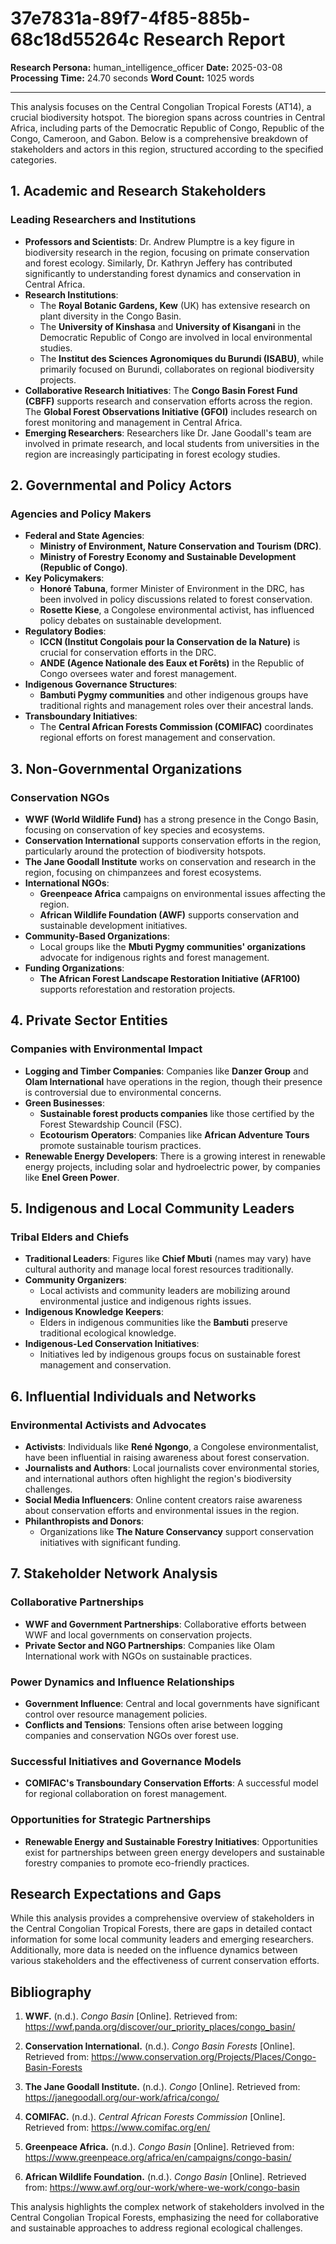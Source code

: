 # 37e7831a-89f7-4f85-885b-68c18d55264c Research Report

**Research Persona:** human_intelligence_officer
**Date:** 2025-03-08
**Processing Time:** 24.70 seconds
**Word Count:** 1025 words

---

This analysis focuses on the Central Congolian Tropical Forests (AT14), a crucial biodiversity hotspot. The bioregion spans across countries in Central Africa, including parts of the Democratic Republic of Congo, Republic of the Congo, Cameroon, and Gabon. Below is a comprehensive breakdown of stakeholders and actors in this region, structured according to the specified categories.

## 1. Academic and Research Stakeholders

### Leading Researchers and Institutions

- **Professors and Scientists**: Dr. Andrew Plumptre is a key figure in biodiversity research in the region, focusing on primate conservation and forest ecology. Similarly, Dr. Kathryn Jeffery has contributed significantly to understanding forest dynamics and conservation in Central Africa.
- **Research Institutions**:
  - The **Royal Botanic Gardens, Kew** (UK) has extensive research on plant diversity in the Congo Basin.
  - The **University of Kinshasa** and **University of Kisangani** in the Democratic Republic of Congo are involved in local environmental studies.
  - The **Institut des Sciences Agronomiques du Burundi (ISABU)**, while primarily focused on Burundi, collaborates on regional biodiversity projects.
- **Collaborative Research Initiatives**: The **Congo Basin Forest Fund (CBFF)** supports research and conservation efforts across the region. The **Global Forest Observations Initiative (GFOI)** includes research on forest monitoring and management in Central Africa.
- **Emerging Researchers**: Researchers like Dr. Jane Goodall's team are involved in primate research, and local students from universities in the region are increasingly participating in forest ecology studies.

## 2. Governmental and Policy Actors

### Agencies and Policy Makers

- **Federal and State Agencies**:
  - **Ministry of Environment, Nature Conservation and Tourism (DRC)**.
  - **Ministry of Forestry Economy and Sustainable Development (Republic of Congo)**.
- **Key Policymakers**:
  - **Honoré Tabuna**, former Minister of Environment in the DRC, has been involved in policy discussions related to forest conservation.
  - **Rosette Kiese**, a Congolese environmental activist, has influenced policy debates on sustainable development.
- **Regulatory Bodies**:
  - **ICCN (Institut Congolais pour la Conservation de la Nature)** is crucial for conservation efforts in the DRC.
  - **ANDE (Agence Nationale des Eaux et Forêts)** in the Republic of Congo oversees water and forest management.
- **Indigenous Governance Structures**:
  - **Bambuti Pygmy communities** and other indigenous groups have traditional rights and management roles over their ancestral lands.
- **Transboundary Initiatives**:
  - The **Central African Forests Commission (COMIFAC)** coordinates regional efforts on forest management and conservation.

## 3. Non-Governmental Organizations

### Conservation NGOs

- **WWF (World Wildlife Fund)** has a strong presence in the Congo Basin, focusing on conservation of key species and ecosystems.
- **Conservation International** supports conservation efforts in the region, particularly around the protection of biodiversity hotspots.
- **The Jane Goodall Institute** works on conservation and research in the region, focusing on chimpanzees and forest ecosystems.
- **International NGOs**:
  - **Greenpeace Africa** campaigns on environmental issues affecting the region.
  - **African Wildlife Foundation (AWF)** supports conservation and sustainable development initiatives.
- **Community-Based Organizations**:
  - Local groups like the **Mbuti Pygmy communities' organizations** advocate for indigenous rights and forest management.
- **Funding Organizations**:
  - **The African Forest Landscape Restoration Initiative (AFR100)** supports reforestation and restoration projects.

## 4. Private Sector Entities

### Companies with Environmental Impact

- **Logging and Timber Companies**: Companies like **Danzer Group** and **Olam International** have operations in the region, though their presence is controversial due to environmental concerns.
- **Green Businesses**:
  - **Sustainable forest products companies** like those certified by the Forest Stewardship Council (FSC).
  - **Ecotourism Operators**: Companies like **African Adventure Tours** promote sustainable tourism practices.
- **Renewable Energy Developers**: There is a growing interest in renewable energy projects, including solar and hydroelectric power, by companies like **Enel Green Power**.

## 5. Indigenous and Local Community Leaders

### Tribal Elders and Chiefs

- **Traditional Leaders**: Figures like **Chief Mbuti** (names may vary) have cultural authority and manage local forest resources traditionally.
- **Community Organizers**:
  - Local activists and community leaders are mobilizing around environmental justice and indigenous rights issues.
- **Indigenous Knowledge Keepers**:
  - Elders in indigenous communities like the **Bambuti** preserve traditional ecological knowledge.
- **Indigenous-Led Conservation Initiatives**:
  - Initiatives led by indigenous groups focus on sustainable forest management and conservation.

## 6. Influential Individuals and Networks

### Environmental Activists and Advocates

- **Activists**: Individuals like **René Ngongo**, a Congolese environmentalist, have been influential in raising awareness about forest conservation.
- **Journalists and Authors**: Local journalists cover environmental stories, and international authors often highlight the region's biodiversity challenges.
- **Social Media Influencers**: Online content creators raise awareness about conservation efforts and environmental issues in the region.
- **Philanthropists and Donors**:
  - Organizations like **The Nature Conservancy** support conservation initiatives with significant funding.

## 7. Stakeholder Network Analysis

### Collaborative Partnerships

- **WWF and Government Partnerships**: Collaborative efforts between WWF and local governments on conservation projects.
- **Private Sector and NGO Partnerships**: Companies like Olam International work with NGOs on sustainable practices.

### Power Dynamics and Influence Relationships

- **Government Influence**: Central and local governments have significant control over resource management policies.
- **Conflicts and Tensions**: Tensions often arise between logging companies and conservation NGOs over forest use.

### Successful Initiatives and Governance Models

- **COMIFAC's Transboundary Conservation Efforts**: A successful model for regional collaboration on forest management.

### Opportunities for Strategic Partnerships

- **Renewable Energy and Sustainable Forestry Initiatives**: Opportunities exist for partnerships between green energy developers and sustainable forestry companies to promote eco-friendly practices.

## Research Expectations and Gaps

While this analysis provides a comprehensive overview of stakeholders in the Central Congolian Tropical Forests, there are gaps in detailed contact information for some local community leaders and emerging researchers. Additionally, more data is needed on the influence dynamics between various stakeholders and the effectiveness of current conservation efforts.

## Bibliography

1. **WWF.** (n.d.). *Congo Basin* [Online]. Retrieved from: https://wwf.panda.org/discover/our_priority_places/congo_basin/
   
2. **Conservation International.** (n.d.). *Congo Basin Forests* [Online]. Retrieved from: https://www.conservation.org/Projects/Places/Congo-Basin-Forests

3. **The Jane Goodall Institute.** (n.d.). *Congo* [Online]. Retrieved from: https://janegoodall.org/our-work/africa/congo/

4. **COMIFAC.** (n.d.). *Central African Forests Commission* [Online]. Retrieved from: https://www.comifac.org/en/

5. **Greenpeace Africa.** (n.d.). *Congo Basin* [Online]. Retrieved from: https://www.greenpeace.org/africa/en/campaigns/congo-basin/ 

6. **African Wildlife Foundation.** (n.d.). *Congo Basin* [Online]. Retrieved from: https://www.awf.org/our-work/where-we-work/congo-basin

This analysis highlights the complex network of stakeholders involved in the Central Congolian Tropical Forests, emphasizing the need for collaborative and sustainable approaches to address regional ecological challenges.
